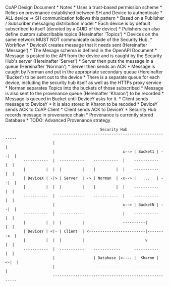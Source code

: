 CoAP Design Document
    * Notes
        * Uses a trust-based permission scheme
            * Relies on provenance established between SH and Device to
              authenticate
            * ALL device -> SH communication follows this pattern
        * Based on a Publisher / Subscriber messaging distribution model
            * Each device is by default subscribed to itself (denoted by a
              GUID of the device)
            * Pulishers can also define custom subscribable topics
              (Hereinafter 'Topics')
        * Devices on the same network MUST NOT communicate outside of the
          Security Hub.
    * Workflow
        * DeviceX creates message that it needs sent (Hereinafter 'Message')
            * The Mesage schema is defined in the OpenAPI Document
        * Message is posted to the API from the device and is caught by the
          Security Hub's server (Hereinafter 'Server')
            * Server then puts the message in a queue
              (Hereinafter 'Norman')
            * Server then sends an ACK
        * Message is caught by Norman and put in the appropriate secondary
          queue (Hereinafter 'Bucket') to be sent out to the device
            * There is a separate queue for each device, including the security
              hub itself as well as the HTTPs proxy service
            * Norman separates Topics into the buckets of those subscribed
            * Message is also sent to the provenance queue (Hereinafter
              'Kharon') to be recorded
        * Message is queued in Bucket until DeviceY asks for it.
        * Client sends message to DeviceY
            * It is also stored in Kharon to be recoded
        * DeviceY sends ACK to CoAP Client
        * Client sends ACK to DeviceY
        * Security Hub records message in provenance chain
            * Provenance is currently stored Database
            * TODO: Advanced Provenance strategy

                                              Security Hub
                         ------------------------------------------------------
                         |                                   -----------      |
                         |                              x--> | Bucket1 | --|  |
            -----------  |  -----------    -----------  |    -----------   |  |
            |         |  |  |         |    |         |  |    -----------   |  |
            | DeviceX | -|> | Server  | -> | Norman  | -x--> |   ...   | --|  |
            |         |  |  |         |    |         |  |    -----------   |  |
            -----------  |  -----------    -----------  |    -----------   |  |
                         |                              x--> | BucketN | --|  |
            -----------  |  -----------                 |    -----------   |  |
            |         |  |  |         |                 ----------|        |  |
            | DeviceY | <|- | Client  | <-------------------------|--------x  |
            |         |  |  |         |                           v        |  |
            -----------  |  -----------    ------------      -----------   |  |
                         |                 | Database |<---- |  Kharon | <-|  |
                         |                 ------------      -----------      |
                         ------------------------------------------------------